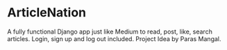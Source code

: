 # ArticleNation
A fully functional Django app just like Medium to read, post, like, search articles. Login, sign up and log out included.
Project Idea by Paras Mangal.
